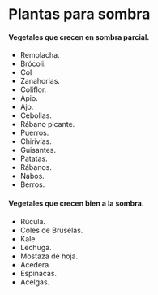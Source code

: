 # Plantas para sombra
#### Vegetales que crecen en sombra parcial.
- Remolacha.
- Brócoli.
- Col
- Zanahorias.
- Coliflor.
- Apio.
- Ajo.
- Cebollas.
- Rábano picante.
- Puerros.
- Chirivías.
- Guisantes.
- Patatas.
- Rábanos.
- Nabos.
- Berros.

#### Vegetales que crecen bien a la sombra.
- Rúcula.
- Coles de Bruselas.
- Kale.
- Lechuga.
- Mostaza de hoja.
- Acedera.
- Espinacas.
- Acelgas.